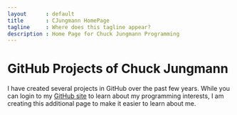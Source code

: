 ```yaml
---
layout      : default
title       : CJungmann HomePage
tagline     : Where does this tagline appear?
description : Home Page for Chuck Jungmann Programming
---
```


# GitHub Projects of Chuck Jungmann

I have created several projects in GitHub over the past few years.
While you can login to my [GitHub site](https://cjungmann.github.com)
to learn about my programming interests, I am creating this additional
page to make it easier to learn about me.


